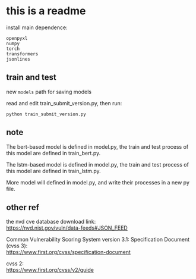 # this is a readme

install main dependence:  

```
openpyxl
numpy
torch
transformers
jsonlines
```

## train and test

new `models` path for saving models

read and edit train_submit_version.py, then run:

`python train_submit_version.py`

## note

The bert-based model is defined in model.py, the train and test process of this model are defined in train_bert.py. 

The lstm-based model is defined in model.py, the train and test process of this model are defined in train_lstm.py.

More model will defined in model.py, and write their processes in a new py file.  


## other ref

the nvd cve database download link:  
https://nvd.nist.gov/vuln/data-feeds#JSON_FEED

Common Vulnerability Scoring System version 3.1: Specification Document (cvss 3):  
https://www.first.org/cvss/specification-document

cvss 2:  
https://www.first.org/cvss/v2/guide

